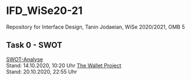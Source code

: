 # IFD_WiSe20-21
 Repository for Interface Design, Tanin Jodaeian, WiSe 2020/2021, OMB 5

## Task 0 - SWOT
<a href="https://github.com/taninjodaeian/IFD_WiSe20-21/tree/main/Aufgabe%200">SWOT-Analyse</a>
<br>Stand: 14.10.2020, 10:20 Uhr
<a href="https://github.com/taninjodaeian/IFD_WiSe20-21/tree/main/Aufgabe%201">The Wallet Project</a>
<br>Stand: 20.10.2020, 22:55 Uhr
